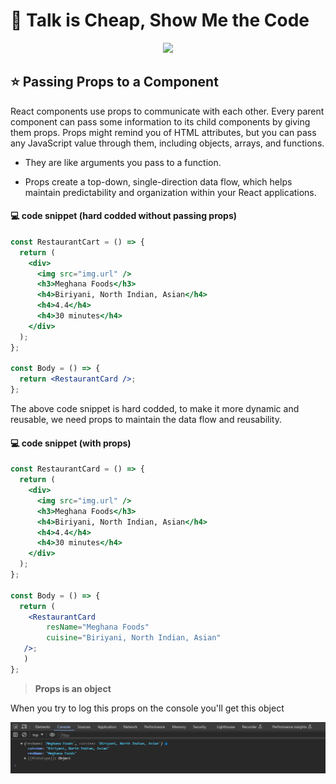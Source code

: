 # 📍 Talk is Cheap, Show Me the Code

<p align="center">
<img src="https://pbs.twimg.com/media/CWhxr4WWcAAa42s.jpg" />
</p>

## ⭐ Passing Props to a Component

React components use props to communicate with each other. Every parent component can pass some information to its child components by giving them props. Props might remind you of HTML attributes, but you can pass any JavaScript value through them, including objects, arrays, and functions.

- They are like arguments you pass to a function.

- Props create a top-down, single-direction data flow, which helps maintain predictability and organization within your React applications.

#### 💻 code snippet (hard codded without passing props)

```jsx
const RestaurantCart = () => {
  return (
    <div>
      <img src="img.url" />
      <h3>Meghana Foods</h3>
      <h4>Biriyani, North Indian, Asian</h4>
      <h4>4.4</h4>
      <h4>30 minutes</h4>
    </div>
  );
};

const Body = () => {
  return <RestaurantCard />;
};
```

The above code snippet is hard codded, to make it more dynamic and reusable, we need props to maintain the data flow and reusability.

#### 💻 code snippet (with props)

```jsx
const RestaurantCard = () => {
  return (
    <div>
      <img src="img.url" />
      <h3>Meghana Foods</h3>
      <h4>Biriyani, North Indian, Asian</h4>
      <h4>4.4</h4>
      <h4>30 minutes</h4>
    </div>
  );
};

const Body = () => {
  return (
    <RestaurantCard 
        resName="Meghana Foods" 
        cuisine="Biriyani, North Indian, Asian"
   />;
   )
};
```

> **Props is an object**

When you try to log this props on the console you'll get this object

![demo](/assets/demo17.png)